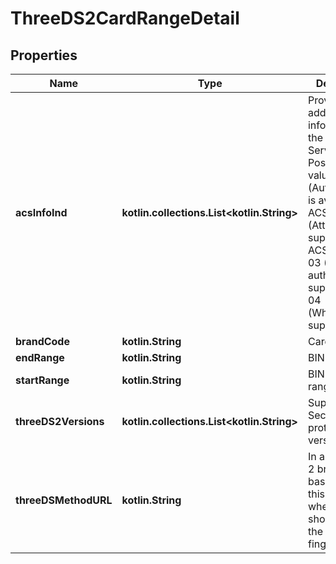 
# ThreeDS2CardRangeDetail

## Properties
Name | Type | Description | Notes
------------ | ------------- | ------------- | -------------
**acsInfoInd** | **kotlin.collections.List&lt;kotlin.String&gt;** | Provides additional information to the 3DS Server. Possible values: - 01 (Authentication is available at ACS) - 02 (Attempts supported by ACS or DS) - 03 (Decoupled authentication supported) - 04 (Whitelisting supported) |  [optional]
**brandCode** | **kotlin.String** | Card brand. |  [optional]
**endRange** | **kotlin.String** | BIN end range. |  [optional]
**startRange** | **kotlin.String** | BIN start range. |  [optional]
**threeDS2Versions** | **kotlin.collections.List&lt;kotlin.String&gt;** | Supported 3D Secure protocol versions |  [optional]
**threeDSMethodURL** | **kotlin.String** | In a 3D Secure 2 browser-based flow, this is the URL where you should send the device fingerprint to. |  [optional]



